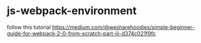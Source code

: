 # js-webpack-environment

follow this tutorial https://medium.com/@wesharehoodies/simple-beginner-guide-for-webpack-2-0-from-scratch-part-iii-d374c021f9fc
